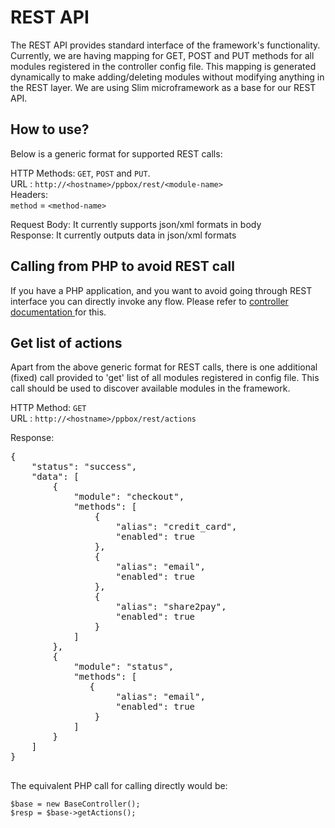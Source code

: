 REST API
===========
The REST API provides standard interface of the framework's functionality. Currently, we are having mapping for GET, POST and PUT methods for all modules registered in the controller config file. This mapping is generated dynamically to make adding/deleting modules without modifying anything in the REST layer. We are using Slim microframework as a base for our REST API.

How to use?
--------------
Below is a generic format for supported REST calls:

HTTP Methods: `GET`, `POST` and `PUT`. <br>
URL : `http://<hostname>/ppbox/rest/<module-name>`<br>
Headers: <br>
`method` = `<method-name>`<br>

Request Body: It currently supports  json/xml formats in body <br>
Response: It currently outputs data in json/xml formats 

Calling from PHP to avoid REST call
-----------------------------------------
If you have a PHP application, and you want to avoid going through REST interface you can directly invoke any flow. Please refer to <a href="https://github.com/geekstore/ppbox/tree/master/controller#calling-directly-from-php-application"> controller documentation </a> for this.

Get list of actions
----------------------
Apart from the above generic format for REST calls, there is one additional (fixed) call provided to 'get' list of all modules registered in config file. This call should be used to discover available modules in the framework.

HTTP Method: `GET`<br>
URL : `http://<hostname>/ppbox/rest/actions`<br>

Response:
<pre>
{
    "status": "success",
    "data": [
        {
            "module": "checkout",
            "methods": [
                {
                    "alias": "credit_card",
                    "enabled": true
                },                
                {
                    "alias": "email",
                    "enabled": true
                },
                {
                    "alias": "share2pay",
                    "enabled": true
                }
            ]
        },        
        {
            "module": "status",
            "methods": [
               {
                    "alias": "email",
                    "enabled": true
                }
            ]
        }
    ]
}

</pre>

The equivalent PHP call for calling directly would be:

	$base = new BaseController();
	$resp = $base->getActions();

